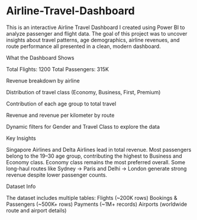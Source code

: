 # Airline-Travel-Dashboard
This is an interactive Airline Travel Dashboard I created using Power BI to analyze passenger and flight data. The goal of this project was to uncover insights about travel patterns, age demographics, airline revenues, and route performance all presented in a clean, modern dashboard.

What the Dashboard Shows

Total Flights: 1200
Total Passengers: 315K

Revenue breakdown by airline

Distribution of travel class (Economy, Business, First, Premium)

Contribution of each age group to total travel

Revenue and revenue per kilometer by route

Dynamic filters for Gender and Travel Class to explore the data

Key Insights

Singapore Airlines and Delta Airlines lead in total revenue.
Most passengers belong to the 19–30 age group, contributing the highest to Business and Economy class.
Economy class remains the most preferred overall.
Some long-haul routes like Sydney → Paris and Delhi → London generate strong revenue despite lower passenger counts.

Dataset Info

The dataset includes multiple tables:
Flights (~200K rows)
Bookings & Passengers (~500K+ rows)
Payments (~1M+ records)
Airports (worldwide route and airport details)

